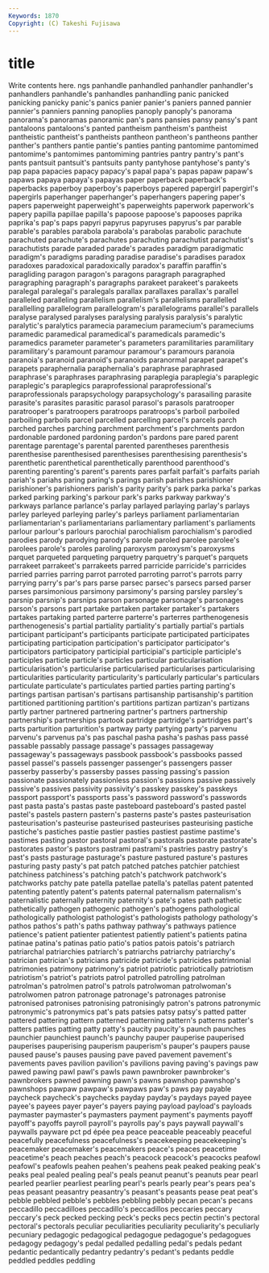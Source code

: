 ```yaml
---
Keywords: 1870 
Copyright: (C) Takeshi Fujisawa
---
```


# title

Write contents here.
ngs
panhandle panhandled panhandler panhandler's panhandlers panhandle's panhandles panhandling panic panicked
panicking panicky panic's panics panier panier's paniers panned pannier pannier's
panniers panning panoplies panoply panoply's panorama panorama's panoramas panoramic pan's
pans pansies pansy pansy's pant pantaloons pantaloons's panted pantheism pantheism's
pantheist pantheistic pantheist's pantheists pantheon pantheon's pantheons panther panther's panthers
pantie pantie's panties panting pantomime pantomimed pantomime's pantomimes pantomiming pantries
pantry pantry's pant's pants pantsuit pantsuit's pantsuits panty pantyhose pantyhose's
panty's pap papa papacies papacy papacy's papal papa's papas papaw
papaw's papaws papaya papaya's papayas paper paperback paperback's paperbacks paperboy
paperboy's paperboys papered papergirl papergirl's papergirls paperhanger paperhanger's paperhangers papering
paper's papers paperweight paperweight's paperweights paperwork paperwork's papery papilla papillae
papilla's papoose papoose's papooses paprika paprika's pap's paps papyri papyrus
papyruses papyrus's par parable parable's parables parabola parabola's parabolas parabolic
parachute parachuted parachute's parachutes parachuting parachutist parachutist's parachutists parade paraded
parade's parades paradigm paradigmatic paradigm's paradigms parading paradise paradise's paradises
paradox paradoxes paradoxical paradoxically paradox's paraffin paraffin's paragliding paragon paragon's
paragons paragraph paragraphed paragraphing paragraph's paragraphs parakeet parakeet's parakeets paralegal
paralegal's paralegals parallax parallaxes parallax's parallel paralleled paralleling parallelism parallelism's
parallelisms parallelled parallelling parallelogram parallelogram's parallelograms parallel's parallels paralyse paralysed
paralyses paralysing paralysis paralysis's paralytic paralytic's paralytics paramecia paramecium paramecium's
parameciums paramedic paramedical paramedical's paramedicals paramedic's paramedics parameter parameter's parameters
paramilitaries paramilitary paramilitary's paramount paramour paramour's paramours paranoia paranoia's paranoid
paranoid's paranoids paranormal parapet parapet's parapets paraphernalia paraphernalia's paraphrase paraphrased
paraphrase's paraphrases paraphrasing paraplegia paraplegia's paraplegic paraplegic's paraplegics paraprofessional paraprofessional's
paraprofessionals parapsychology parapsychology's parasailing parasite parasite's parasites parasitic parasol parasol's
parasols paratrooper paratrooper's paratroopers paratroops paratroops's parboil parboiled parboiling parboils
parcel parcelled parcelling parcel's parcels parch parched parches parching parchment
parchment's parchments pardon pardonable pardoned pardoning pardon's pardons pare pared
parent parentage parentage's parental parented parentheses parenthesis parenthesise parenthesised parenthesises
parenthesising parenthesis's parenthetic parenthetical parenthetically parenthood parenthood's parenting parenting's parent's
parents pares parfait parfait's parfaits pariah pariah's pariahs paring paring's
parings parish parishes parishioner parishioner's parishioners parish's parity parity's park
parka parka's parkas parked parking parking's parkour park's parks parkway
parkway's parkways parlance parlance's parlay parlayed parlaying parlay's parlays parley
parleyed parleying parley's parleys parliament parliamentarian parliamentarian's parliamentarians parliamentary parliament's
parliaments parlour parlour's parlours parochial parochialism parochialism's parodied parodies parody
parodying parody's parole paroled parolee parolee's parolees parole's paroles paroling
paroxysm paroxysm's paroxysms parquet parqueted parqueting parquetry parquetry's parquet's parquets
parrakeet parrakeet's parrakeets parred parricide parricide's parricides parried parries parring
parrot parroted parroting parrot's parrots parry parrying parry's par's pars
parse parsec parsec's parsecs parsed parser parses parsimonious parsimony parsimony's
parsing parsley parsley's parsnip parsnip's parsnips parson parsonage parsonage's parsonages
parson's parsons part partake partaken partaker partaker's partakers partakes partaking
parted parterre parterre's parterres parthenogenesis parthenogenesis's partial partiality partiality's partially
partial's partials participant participant's participants participate participated participates participating participation
participation's participator participator's participators participatory participial participial's participle participle's participles
particle particle's particles particular particularisation particularisation's particularise particularised particularises particularising
particularities particularity particularity's particularly particular's particulars particulate particulate's particulates partied
parties parting parting's partings partisan partisan's partisans partisanship partisanship's partition
partitioned partitioning partition's partitions partizan partizan's partizans partly partner partnered
partnering partner's partners partnership partnership's partnerships partook partridge partridge's partridges
part's parts parturition parturition's partway party partying party's parvenu parvenu's
parvenus pa's pas paschal pasha pasha's pashas pass passé passable
passably passage passage's passages passageway passageway's passageways passbook passbook's passbooks
passed passel passel's passels passenger passenger's passengers passer passerby passerby's
passersby passes passing passing's passion passionate passionately passionless passion's passions
passive passively passive's passives passivity passivity's passkey passkey's passkeys passport
passport's passports pass's password password's passwords past pasta pasta's pastas
paste pasteboard pasteboard's pasted pastel pastel's pastels pastern pastern's pasterns
paste's pastes pasteurisation pasteurisation's pasteurise pasteurised pasteurises pasteurising pastiche pastiche's
pastiches pastie pastier pasties pastiest pastime pastime's pastimes pasting pastor
pastoral pastoral's pastorals pastorate pastorate's pastorates pastor's pastors pastrami pastrami's
pastries pastry pastry's past's pasts pasturage pasturage's pasture pastured pasture's
pastures pasturing pasty pasty's pat patch patched patches patchier patchiest
patchiness patchiness's patching patch's patchwork patchwork's patchworks patchy pate patella
patellae patella's patellas patent patented patenting patently patent's patents paternal
paternalism paternalism's paternalistic paternally paternity paternity's pate's pates path pathetic
pathetically pathogen pathogenic pathogen's pathogens pathological pathologically pathologist pathologist's pathologists
pathology pathology's pathos pathos's path's paths pathway pathway's pathways patience
patience's patient patienter patientest patiently patient's patients patina patinae patina's
patinas patio patio's patios patois patois's patriarch patriarchal patriarchies patriarch's
patriarchs patriarchy patriarchy's patrician patrician's patricians patricide patricide's patricides patrimonial
patrimonies patrimony patrimony's patriot patriotic patriotically patriotism patriotism's patriot's patriots
patrol patrolled patrolling patrolman patrolman's patrolmen patrol's patrols patrolwoman patrolwoman's
patrolwomen patron patronage patronage's patronages patronise patronised patronises patronising patronisingly
patron's patrons patronymic patronymic's patronymics pat's pats patsies patsy patsy's
patted patter pattered pattering pattern patterned patterning pattern's patterns patter's
patters patties patting patty patty's paucity paucity's paunch paunches paunchier
paunchiest paunch's paunchy pauper pauperise pauperised pauperises pauperising pauperism pauperism's
pauper's paupers pause paused pause's pauses pausing pave paved pavement
pavement's pavements paves pavilion pavilion's pavilions paving paving's pavings paw
pawed pawing pawl pawl's pawls pawn pawnbroker pawnbroker's pawnbrokers pawned
pawning pawn's pawns pawnshop pawnshop's pawnshops pawpaw pawpaw's pawpaws paw's
paws pay payable paycheck paycheck's paychecks payday payday's paydays payed
payee payee's payees payer payer's payers paying payload payload's payloads
paymaster paymaster's paymasters payment payment's payments payoff payoff's payoffs payroll
payroll's payrolls pay's pays paywall paywall's paywalls payware pct pd
épée pea peace peaceable peaceably peaceful peacefully peacefulness peacefulness's peacekeeping
peacekeeping's peacemaker peacemaker's peacemakers peace's peaces peacetime peacetime's peach peaches
peach's peacock peacock's peacocks peafowl peafowl's peafowls peahen peahen's peahens
peak peaked peaking peak's peaks peal pealed pealing peal's peals
peanut peanut's peanuts pear pearl pearled pearlier pearliest pearling pearl's
pearls pearly pear's pears pea's peas peasant peasantry peasantry's peasant's
peasants pease peat peat's pebble pebbled pebble's pebbles pebbling pebbly
pecan pecan's pecans peccadillo peccadilloes peccadillo's peccadillos peccaries peccary peccary's
peck pecked pecking peck's pecks pecs pectin pectin's pectoral pectoral's
pectorals peculiar peculiarities peculiarity peculiarity's peculiarly pecuniary pedagogic pedagogical pedagogue
pedagogue's pedagogues pedagogy pedagogy's pedal pedalled pedalling pedal's pedals pedant
pedantic pedantically pedantry pedantry's pedant's pedants peddle peddled peddles peddling
